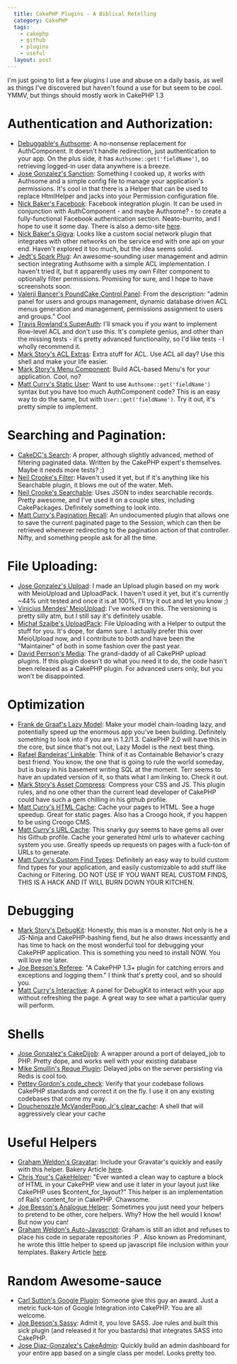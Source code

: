 ```yaml
---
  title: CakePHP Plugins - A Biblical Retelling
  category: CakePHP
  tags:
    - cakephp
    - github
    - plugins
    - useful
  layout: post
---
```


I'm just going to list a few plugins I use and abuse on a daily basis, as well as things I've discovered but haven't found a use for but seem to be cool. YMMV, but things should mostly work in CakePHP 1.3

# Authentication and Authorization:
- [Debuggable's Authsome](https://github.com/felixge/cakephp-authsome): A no-nonsense replacement for AuthComponent. It doesn't handle redirection, just authentication to your app. On the plus side, it has `Authsome::get('fieldName')`, so retrieving logged-in user data anywhere is a breeze.
- [Jose Gonzalez's Sanction](https://github.com/josegonzalez/sanction): Something I cooked up, it works with Authsome and a simple config file to manage your application's permissions. It's cool in that there is a Helper that can be used to replace HtmlHelper and jacks into your Permission configuration file.
- [Nick Baker's Facebook](https://github.com/webtechnick/CakePHP-Facebook-Plugin): Facebook integration plugin. It can be used in conjunction with AuthComponent - and maybe Authsome? - to create a fully-functional Facebook authentication section. Neato-burrito, and I hope to use it some day. There is also a demo-site [here](http://facebook.webtechnick.com/).
- [Nick Baker's Gigya](https://github.com/webtechnick/CakePHP-Gigya-Plugin): Looks like a custom social network plugin that integrates with other networks on the service end with one api on your end. Haven't explored it too much, but the idea seems solid.
- [Jedt's Spark Plug](https://github.com/jedt/spark_plug): An awesome-sounding user management and admin section integrating Authsome with a simple ACL implementation. I haven't tried it, but it apparently uses my own Filter component to optionally filter permissions. Promising for sure, and I hope to have screenshots soon.
- [Valerij Bancer's PoundCake Control Panel](http://sourceforge.net/projects/bancer/): From the description: "admin panel for users and groups management, dynamic database driven ACL menus generation and management, permissions assignment to users and groups."  Cool
- [Travis Rowland's SuperAuth](https://github.com/Theaxiom/SuperAuth): I'll smack you if you want to implement Row-level ACL and don't use this. It's complete genius, and other than the missing tests - it's pretty advanced functionality, so I'd like tests - I wholly recommend it.
- [Mark Story's ACL Extras](https://github.com/markstory/acl_extras): Extra stuff for ACL. Use ACL all day? Use this shell and make your life easier.
- [Mark Story's Menu Component](https://github.com/markstory/cakephp_menu_component): Build ACL-based Menu's for your application. Cool, no?
- [Matt Curry's Static User](https://github.com/mcurry/cakephp_static_user): Want to use `Authsome::get('fieldName')` syntax but you have too much AuthComponent code? This is an easy way to do the same, but with `User::get('fieldName')`. Try it out, it's pretty simple to implement.

# Searching and Pagination:
- [CakeDC's Search](https://github.com/CakeDC/Search): A proper, although slightly advanced, method of filtering paginated data. Written by the CakePHP expert's themselves. Maybe it needs more tests? ;)
- [Neil Crooke's Filter](https://github.com/neilcrookes/filter): Haven't used it yet, but if it's anything like his Searchable plugin, it blows me out of the water. Meh.
- [Neil Crooke's Searchable](https://github.com/neilcrookes/searchable): Uses JSON to index searchable records. Pretty awesome, and I've used it on a couple sites, including CakePackages. Definitely something to look into.
- [Matt Curry's Pagination Recall](https://github.com/mcurry/pagination_recall): An undocumented plugin that allows one to save the current paginated page to the Session, which can then be retrieved whenever redirecting to the pagination action of that controller. Nifty, and something people ask for all the time.

# File Uploading:
- [Jose Gonzalez's Upload](https://github.com/josegonzalez/upload): I made an Upload plugin based on my work with MeioUpload and UploadPack. I haven't used it yet, but it's currently ~44% unit tested and once it is at 100%, I'll try it out and let you know ;)
- [Vinicius Mendes' MeioUpload](https://github.com/jrbasso/MeioUpload): I've worked on this. The versioning is pretty silly atm, but I still say it's definitely usable.
- [Michał Szajbe's UploadPack](https://github.com/szajbus/uploadpack): File Uploading with a Helper to output the stuff for you. It's dope, for damn sure. I actually prefer this over MeioUpload now, and I contribute to both and have been the "Maintainer" of both in some fashion over the past year.
- [David Perrson's Media](https://github.com/davidpersson/media): The grand-daddy of all CakePHP upload plugins. If this plugin doesn't do what you need it to do, the code hasn't been released as a CakePHP plugin. For advanced users only, but you won't be disappointed.

# Optimization
- [Frank de Graaf's Lazy Model](https://github.com/Phally/lazy_model): Make your model chain-loading lazy, and potentially speed up the enormous app you've been building. Definitely something to look into if you are in 1.2/1.3. CakePHP 2.0 will have this in the core, but since that's not out, Lazy Model is the next best thing.
- [Rafael Bandeiras' Linkable](https://github.com/Terr/linkable): Think of it as Containable Behavior's crazy best friend. You know, the one that is going to rule the world someday, but is busy in his basement writing SQL at the moment. Terr seems to have an updated version of it, so thats what I am linking to. Check it out.
- [Mark Story's Asset Compress](https://github.com/markstory/asset_compress): Compress your CSS and JS. This plugin rules, and no one other than the current lead developer of CakePHP could have such a gem chilling in his github profile.
- [Matt Curry's HTML Cache](https://github.com/mcurry/html_cache): Cache your pages to HTML. See a huge speedup. Great for static pages. Also has a Croogo hook, if you happen to be using Croogo CMS.
- [Matt Curry's URL Cache](https://github.com/mcurry/url_cache): This snarky guy seems to have gems all over his Github profile. Cache your generated html urls to whatever caching system you use. Greatly speeds up requests on pages with a fuck-ton of URLs to generate.
- [Matt Curry's Custom Find Types](https://github.com/mcurry/find): Definitely an easy way to build custom find types for your application, and easily customizable to add stuff like Caching or Filtering. DO NOT USE IF YOU WANT REAL CUSTOM FINDS, THIS IS A HACK AND IT WILL BURN DOWN YOUR KITCHEN.

# Debugging
- [Mark Story's DebugKit](https://github.com/cakephp/debug_kit): Honestly, this man is a monster. Not only is he a JS-Ninja and CakePHP-bashing fiend, but he also draws incessantly and has time to hack on the most wonderful tool for debugging your CakePHP application. This is something you need to install NOW. You will love me later.
- [Joe Beeson's Referee](https://github.com/joebeeson/referee): "A CakePHP 1.3+ plugin for catching errors and exceptions and logging them." I think that's pretty cool, and so should you.
- [Matt Curry's Interactive](https://github.com/mcurry/interactive): A panel for DebugKit to interact with your app without refreshing the page. A great way to see what a particular query will perform.

# Shells
- [Jose Gonzalez's CakeDjjob](https://github.com/josegonzalez/cake_djjob): A wrapper around a port of delayed_job to PHP. Pretty dope, and works well with your existing database
- [Mike Smullin's Reque Plugin](https://github.com/mikesmullin/CakePHP-PHP-Resque-Plugin): Delayed jobs on the server persisting via Redis is cool too.
- [Pettey Gordon's code_check](https://github.com/petteyg/code_check): Verify that your codebase follows CakePHP standards and correct it on the fly. I use it on any existing codebases that come my way.
- [Douchenozzle McVanderPoop Jr's clear_cache](https://github.com/ceeram/clear_cache): A shell that will aggressively clear your cache

# Useful Helpers
- [Graham Weldon's Gravatar](https://github.com/predominant/goodies/blob/master/views/helpers/gravatar.php): Include your Gravatar's quickly and easily with this helper. Bakery Article [here](http://bakery.cakephp.org/articles/view/gravatar-helper).
- [Chris Your's CakeHelper](http://snipt.net/chrisyour/cakephp-content_for-capture-html-block-for-layout/): "Ever wanted a clean way to capture a block of HTML in your CakePHP view and use it later in your layout just like CakePHP uses $content_for_layout?" This helper is an implementation of Rails' content_for in CakePHP. Chawsome.
- [Joe Beeson's Analogue Helper](https://github.com/joebeeson/analogue): Sometimes you just need your helpers to pretend to be other, core helpers. Why? How the hell would I know! But now you can!
- [Graham Weldon's Auto-Javascript](https://github.com/predominant/goodies/blob/master/views/helpers/auto_javascript.php): Graham is still an idiot and refuses to place his code in separate repositories :P . Also known as Predominant, he wrote this little helper to speed up javascript file inclusion within your templates. Bakery Article [here](http://bakery.cakephp.org/articles/view/automatic-javascript-includer-helper).

# Random Awesome-sauce
- [Carl Sutton's Google Plugin](https://github.com/dogmatic69/cakephp_google_plugin): Someone give this guy an award. Just a metric fuck-ton of Google Integration into CakePHP. You are all welcome.
- [Joe Beeson's Sassy](https://github.com/joebeeson/sassy): Admit it, you love SASS. Joe rules and built this sick plugin (and released it for you bastards) that integrates SASS into CakePHP.
- [Jose Diaz-Gonzalez's CakeAdmin](https://github.com/josegonzalez/cake_admin): Quickly build an admin dashboard for your entire app based on a single class per model. Looks pretty too.